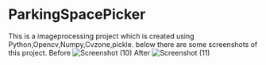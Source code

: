 # ParkingSpacePicker
This is a imageprocessing project which is created using Python,Opencv,Numpy,Cvzone,pickle.
below there are some screenshots of this project.
Before
![Screenshot (10)](https://user-images.githubusercontent.com/107382900/209192131-76a3e902-205b-4bab-a9fe-a7980eca2941.png)
After 
![Screenshot (11)](https://user-images.githubusercontent.com/107382900/209192295-4054f95f-ad15-41d1-8a70-f25fa53d4fef.png)
